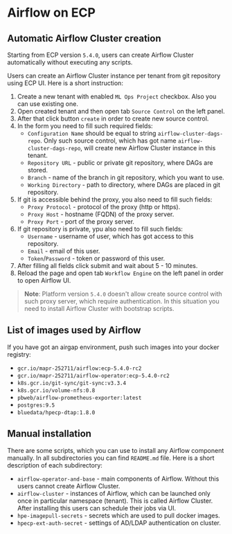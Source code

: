 # Airflow on ECP

## Automatic Airflow Cluster creation

Starting from ECP version `5.4.0`, users can create Airflow Cluster automatically without executing any scripts.

Users can create an Airflow Cluster instance per tenant from git repository using ECP UI. Here is a short instruction:
1. Create a new tenant with enabled `ML Ops Project` checkbox. Also you can use existing one.
2. Open created tenant and then open tab `Source Control` on the left panel.
3. After that click button `create` in order to create new source control.
4. In the form you need to fill such required fields:
    * `Configuration Name` should be equal to string `airflow-cluster-dags-repo`. Only such source control, which has got name `airflow-cluster-dags-repo`, will create new Airflow Cluster instance in this tenant.
    * `Repository URL` - public or private git repository, where DAGs are stored.
    * `Branch` - name of the branch in git repository, which you want to use.
    * `Working Directory` - path to directory, where DAGs are placed in git repository.
5. If git is accessible behind the proxy, you also need to fill such fields:
    * `Proxy Protocol` - protocol of the proxy (http or https).
    * `Proxy Host` - hostname (FQDN) of the proxy server.
    * `Proxy Port` - port of the proxy server.
6. If git repository is private, ypu also need to fill such fields:
    * `Username` - username of user, which has got access to this repository.
    * `Email` - email of this user.
    * `Token`/`Password` - token or password of this user.
7. After filling all fields click submit and wait about 5 - 10 minutes.
8. Reload the page and open tab `Workflow Engine` on the left panel in order to open Airflow UI.

> __Note__: Platform version `5.4.0` doesn't allow create source control with such proxy server, which require authentication. In this situation you need to install Airflow Cluster with bootstrap scripts.

## List of images used by Airflow

If you have got an airgap environment, push such images into your docker registry:

- `gcr.io/mapr-252711/airflow:ecp-5.4.0-rc2`
- `gcr.io/mapr-252711/airflow-operator:ecp-5.4.0-rc2`
- `k8s.gcr.io/git-sync/git-sync:v3.3.4`
- `k8s.gcr.io/volume-nfs:0.8`
- `pbweb/airflow-prometheus-exporter:latest`
- `postgres:9.5`
- `bluedata/hpecp-dtap:1.8.0`

## Manual installation

There are some scripts, which you can use to install any Airflow component manually. In all subdirectories you can find `README.md` file. Here is a short description of each subdirectory:
* `airflow-operator-and-base` - main components of Airflow. Without this users cannot create Airflow Cluster.
* `airflow-cluster` - instances of Airflow, which can be launched only once in particular namespace (tenant). This is called Airflow Cluster. After installing this users can schedule their jobs via UI.
* `hpe-imagepull-secrets` - secrets which are used to pull docker images.
* `hpecp-ext-auth-secret` - settings of AD/LDAP authentication on cluster.
